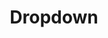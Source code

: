 ---
title: "Dropdown"
menu:
  docs:
    title: "Dropdown"
    weight: 20
    parent: "Components"
---